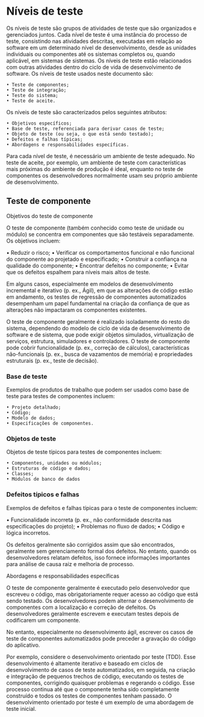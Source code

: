 # Níveis de teste 

Os níveis de teste são grupos de atividades de teste que são organizados e gerenciados juntos. Cada
nível de teste é uma instância do processo de teste, consistindo nas atividades descritas, executadas em relação ao software em um determinado nível de desenvolvimento, desde as
unidades individuais ou componentes até os sistemas completos ou, quando aplicável, em sistemas
de sistemas. Os níveis de teste estão relacionados com outras atividades dentro do ciclo de vida de
desenvolvimento de software. Os níveis de teste usados neste documento são:

```
• Teste de componentes;
• Teste de integração;
• Teste do sistema;
• Teste de aceite.
```

Os níveis de teste são caracterizados pelos seguintes atributos:

```
• Objetivos específicos;
• Base de teste, referenciada para derivar casos de teste;
• Objeto de teste (ou seja, o que está sendo testado);
• Defeitos e falhas típicas;
• Abordagens e responsabilidades específicas.
```

Para cada nível de teste, é necessário um ambiente de teste adequado. No teste de aceite, por
exemplo, um ambiente de teste com características mais próximas do ambiente de produção é ideal,
enquanto no teste de componentes os desenvolvedores normalmente usam seu próprio ambiente
de desenvolvimento.

## Teste de componente

Objetivos do teste de componente

O teste de componente (também conhecido como teste de unidade ou módulo) se concentra em
componentes que são testáveis separadamente. Os objetivos incluem:

• Reduzir o risco;
• Verificar os comportamentos funcional e não funcional do componente ao projetado e
especificado;
• Construir a confiança na qualidade do componente;
• Encontrar defeitos no componente;
• Evitar que os defeitos espalhem para níveis mais altos de teste.

Em alguns casos, especialmente em modelos de desenvolvimento incremental e iterativo (p. ex., Ágil),
em que as alterações de código estão em andamento, os testes de regressão de componentes
automatizados desempenham um papel fundamental na criação da confiança de que as alterações
não impactaram os componentes existentes.


O teste de componente geralmente é realizado isoladamente do resto do sistema, dependendo do modelo de ciclo de vida de desenvolvimento de software e de sistema, que pode exigir objetos simulados, virtualização de serviços, estrutura, simuladores e controladores. O teste de componente pode cobrir funcionalidade (p. ex., correção de cálculos), características não-funcionais (p. ex., busca
de vazamentos de memória) e propriedades estruturais (p. ex., teste de decisão).

### Base de teste

Exemplos de produtos de trabalho que podem ser usados como base de teste para testes de
componentes incluem:

````
• Projeto detalhado;
• Código;
• Modelo de dados;
• Especificações de componentes.
````
### Objetos de teste 

Objetos de teste típicos para testes de componentes incluem:

```
• Componentes, unidades ou módulos;
• Estruturas de código e dados;
• Classes;
• Módulos de banco de dados
```

### Defeitos típicos e falhas

Exemplos de defeitos e falhas típicas para o teste de componentes incluem:

• Funcionalidade incorreta (p. ex., não conformidade descrita nas especificações do projeto);
• Problemas no fluxo de dados;
• Código e lógica incorretos.

Os defeitos geralmente são corrigidos assim que são encontrados, geralmente sem gerenciamento formal dos defeitos. No entanto, quando os desenvolvedores relatam defeitos, isso fornece informações importantes para análise de causa raiz e melhoria de processo.

Abordagens e responsabilidades específicas

O teste de componente geralmente é executado pelo desenvolvedor que escreveu o código, mas obrigatoriamente requer acesso ao código que está sendo testado. Os desenvolvedores podem alternar o desenvolvimento de componentes com a localização e correção de defeitos. Os desenvolvedores geralmente escrevem e executam testes depois de codificarem um componente.

No entanto, especialmente no desenvolvimento ágil, escrever os casos de teste de componentes automatizados pode preceder a gravação do código do aplicativo.

Por exemplo, considere o desenvolvimento orientado por teste (TDD). Esse desenvolvimento é
altamente iterativo e baseado em ciclos de desenvolvimento de casos de teste automatizados, em
seguida, na criação e integração de pequenos trechos de código, executando os testes de
componentes, corrigindo quaisquer problemas e regerando o código. Esse processo continua até
que o componente tenha sido completamente construído e todos os testes de componentes tenham
passado. O desenvolvimento orientado por teste é um exemplo de uma abordagem de teste inicial. 